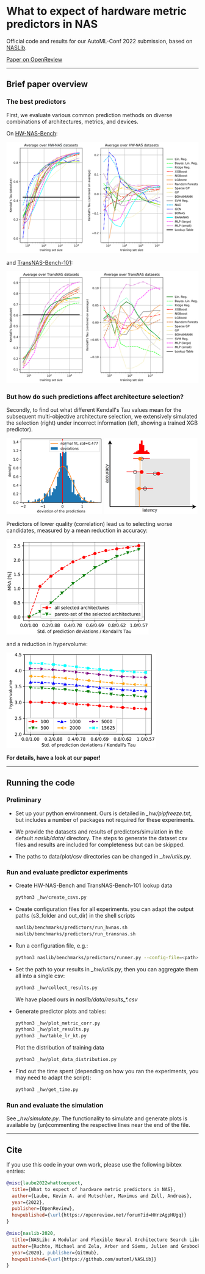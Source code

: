 

# What to expect of hardware metric predictors in NAS

Official code and results for our AutoML-Conf 2022 submission, based on [NASLib](https://github.com/automl/NASLib).

[Paper on OpenReview](https://openreview.net/forum?id=HHrzAgpHUgq)



---
## Brief paper overview

### The best predictors

First, we evaluate various common prediction methods on diverse combinations of architectures, metrics, and devices.

On [HW-NAS-Bench](https://github.com/RICE-EIC/HW-NAS-Bench):

<img src="images/res_pred1.png">

and [TransNAS-Bench-101](https://github.com/yawen-d/TransNASBench):

<img src="images/res_pred2.png">


### But how do such predictions affect architecture selection?

Secondly, to find out what different Kendall's Tau values mean for the subsequent multi-objective architecture selection, we extensively simulated the selection (right) under incorrect information (left, showing a trained XGB predictor).

<img src="images/xgb_hist.png" width="251" height="200">
<img src="images/sim_select.png" width="246" height="200">

Predictors of lower quality (correlation) lead us to selecting worse candidates, measured by a mean reduction in accuracy:

<img src="images/sim_acc.png" width="373" height="250">

and a reduction in hypervolume:

<img src="images/sim_hv.png" width="393" height="250">


**For details, have a look at our paper!**


---
## Running the code

### Preliminary

- Set up your python environment. Ours is detailed in *_hw/pipfreeze.txt*,
but includes a number of packages not required for these experiments.

- We provide the datasets and results of predictors/simulation in the default *naslib/data/* directory.
The steps to generate the dataset csv files and results are included for completeness but can be skipped.

- The paths to data/plot/csv directories can be changed in *_hw/utils.py*.



### Run and evaluate predictor experiments

- Create HW-NAS-Bench and TransNAS-Bench-101 lookup data
    ```bash
    python3 _hw/create_csvs.py
    ```

- Create configuration files for all experiments. you can adapt the output paths (s3_folder and out_dir) in the shell scripts
    ```bash
    naslib/benchmarks/predictors/run_hwnas.sh
    naslib/benchmarks/predictors/run_transnas.sh
    ```
  
- Run a configuration file, e.g.:
    ```bash
    python3 naslib/benchmarks/predictors/runner.py --config-file=<path>/cifar100-edgegpu_energy/configs/predictors/config_lin_reg_0.yaml out_dir /tmp/naslib/c100e/lr/0/
    ```
  
- Set the path to your results in *_hw/utils.py*, then you can aggregate them all into a single csv:
    ```bash
    python3 _hw/collect_results.py
    ```
  We have placed ours in *naslib/data/results_\*.csv*
  
- Generate predictor plots and tables:
    ```bash
    python3 _hw/plot_metric_corr.py
    python3 _hw/plot_results.py
    python3 _hw/table_lr_kt.py
    ```
  Plot the distribution of training data
    ```bash
    python3 _hw/plot_data_distribution.py
    ```
  
- Find out the time spent (depending on how you ran the experiments,
you may need to adapt the script):
    ```bash
    python3 _hw/get_time.py
    ```


### Run and evaluate the simulation

See *_hw/simulate.py*.
The functionality to simulate and generate plots is available by
(un)commenting the respective lines near the end of the file.



---
## Cite

If you use this code in your own work, please use the following bibtex entries:

```bibtex
@misc{laube2022whattoexpect,
  title={What to expect of hardware metric predictors in NAS},
  author={Laube, Kevin A. and Mutschler, Maximus and Zell, Andreas},
  year={2022},
  publisher={OpenReview},
  howpublished={\url{https://openreview.net/forum?id=HHrzAgpHUgq}}
}
```

```bibtex
@misc{naslib-2020, 
  title={NASLib: A Modular and Flexible Neural Architecture Search Library}, 
  author={Ruchte, Michael and Zela, Arber and Siems, Julien and Grabocka, Josif and Hutter, Frank}, 
  year={2020}, publisher={GitHub}, 
  howpublished={\url{https://github.com/automl/NASLib}}
}
 ```

